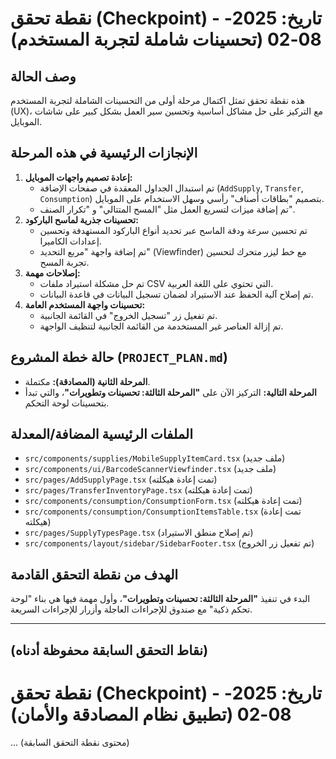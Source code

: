 # نقطة تحقق (Checkpoint) - تاريخ: 2025-08-02 (تحسينات شاملة لتجربة المستخدم)

## وصف الحالة
هذه نقطة تحقق تمثل اكتمال مرحلة أولى من التحسينات الشاملة لتجربة المستخدم (UX)، مع التركيز على حل مشاكل أساسية وتحسين سير العمل بشكل كبير على شاشات الموبايل.

## الإنجازات الرئيسية في هذه المرحلة
1.  **إعادة تصميم واجهات الموبايل:**
    *   تم استبدال الجداول المعقدة في صفحات الإضافة (`AddSupply`, `Transfer`, `Consumption`) بتصميم "بطاقات أصناف" رأسي وسهل الاستخدام على الموبايل.
    *   تم إضافة ميزات لتسريع العمل مثل "المسح المتتالي" و "تكرار الصنف".
2.  **تحسينات جذرية لماسح الباركود:**
    *   تم تحسين سرعة ودقة الماسح عبر تحديد أنواع الباركود المستهدفة وتحسين إعدادات الكاميرا.
    *   تم إضافة واجهة "مربع التحديد" (Viewfinder) مع خط ليزر متحرك لتحسين تجربة المسح.
3.  **إصلاحات مهمة:**
    *   تم حل مشكلة استيراد ملفات CSV التي تحتوي على اللغة العربية.
    *   تم إصلاح آلية الحفظ عند الاستيراد لضمان تسجيل البيانات في قاعدة البيانات.
4.  **تحسينات واجهة المستخدم العامة:**
    *   تم تفعيل زر "تسجيل الخروج" في القائمة الجانبية.
    *   تم إزالة العناصر غير المستخدمة من القائمة الجانبية لتنظيف الواجهة.

## حالة خطة المشروع (`PROJECT_PLAN.md`)
- **المرحلة الثانية (المصادقة):** مكتملة.
- **المرحلة التالية:** التركيز الآن على **"المرحلة الثالثة: تحسينات وتطويرات"**، والتي تبدأ بتحسينات لوحة التحكم.

## الملفات الرئيسية المضافة/المعدلة
- `src/components/supplies/MobileSupplyItemCard.tsx` (ملف جديد)
- `src/components/ui/BarcodeScannerViewfinder.tsx` (ملف جديد)
- `src/pages/AddSupplyPage.tsx` (تمت إعادة هيكلته)
- `src/pages/TransferInventoryPage.tsx` (تمت إعادة هيكلته)
- `src/components/consumption/ConsumptionForm.tsx` (تمت إعادة هيكلته)
- `src/components/consumption/ConsumptionItemsTable.tsx` (تمت إعادة هيكلته)
- `src/pages/SupplyTypesPage.tsx` (تم إصلاح منطق الاستيراد)
- `src/components/layout/sidebar/SidebarFooter.tsx` (تم تفعيل زر الخروج)

## الهدف من نقطة التحقق القادمة
البدء في تنفيذ **"المرحلة الثالثة: تحسينات وتطويرات"**، وأول مهمة فيها هي بناء "لوحة تحكم ذكية" مع صندوق للإجراءات العاجلة وأزرار للإجراءات السريعة.

---
(نقاط التحقق السابقة محفوظة أدناه)
---
# نقطة تحقق (Checkpoint) - تاريخ: 2025-08-02 (تطبيق نظام المصادقة والأمان)
... (محتوى نقطة التحقق السابقة)
